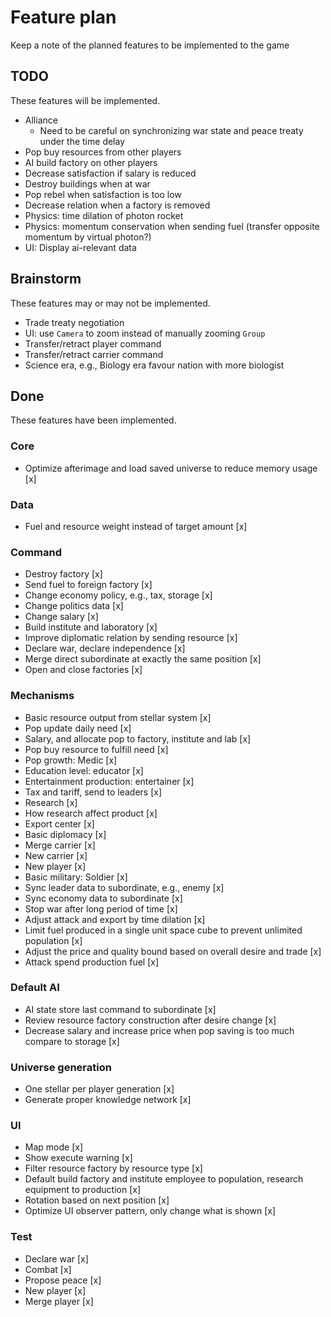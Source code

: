 # Feature plan

Keep a note of the planned features to be implemented to the game

## TODO

These features will be implemented.

* Alliance
    * Need to be careful on synchronizing war state and peace treaty under the time delay
* Pop buy resources from other players
* AI build factory on other players
* Decrease satisfaction if salary is reduced
* Destroy buildings when at war
* Pop rebel when satisfaction is too low
* Decrease relation when a factory is removed
* Physics: time dilation of photon rocket
* Physics: momentum conservation when sending fuel (transfer opposite momentum by virtual photon?)
* UI: Display ai-relevant data

## Brainstorm

These features may or may not be implemented.

* Trade treaty negotiation
* UI: use `Camera` to zoom instead of manually zooming `Group`
* Transfer/retract player command
* Transfer/retract carrier command
* Science era, e.g., Biology era favour nation with more biologist

## Done

These features have been implemented.

### Core

* Optimize afterimage and load saved universe to reduce memory usage [x]

### Data

* Fuel and resource weight instead of target amount [x]

### Command

* Destroy factory [x]
* Send fuel to foreign factory [x]
* Change economy policy, e.g., tax, storage [x]
* Change politics data [x]
* Change salary [x]
* Build institute and laboratory [x]
* Improve diplomatic relation by sending resource [x]
* Declare war, declare independence [x]
* Merge direct subordinate at exactly the same position [x]
* Open and close factories [x]

### Mechanisms

* Basic resource output from stellar system [x]
* Pop update daily need [x]
* Salary, and allocate pop to factory, institute and lab [x]
* Pop buy resource to fulfill need [x]
* Pop growth: Medic [x]
* Education level: educator [x]
* Entertainment production: entertainer [x]
* Tax and tariff, send to leaders [x]
* Research [x]
* How research affect product [x]
* Export center [x]
* Basic diplomacy [x]
* Merge carrier [x]
* New carrier [x]
* New player [x]
* Basic military: Soldier [x]
* Sync leader data to subordinate, e.g., enemy [x]
* Sync economy data to subordinate [x]
* Stop war after long period of time [x]
* Adjust attack and export by time dilation [x]
* Limit fuel produced in a single unit space cube to prevent unlimited population [x]
* Adjust the price and quality bound based on overall desire and trade [x]
* Attack spend production fuel [x]

### Default AI

* AI state store last command to subordinate [x]
* Review resource factory construction after desire change [x]
* Decrease salary and increase price when pop saving is too much compare to storage [x]

### Universe generation

* One stellar per player generation [x]
* Generate proper knowledge network [x]

### UI

* Map mode [x]
* Show execute warning [x]
* Filter resource factory by resource type [x]
* Default build factory and institute employee to population, research equipment to production [x]
* Rotation based on next position [x]
* Optimize UI observer pattern, only change what is shown [x]

### Test

* Declare war [x]
* Combat [x]
* Propose peace [x]
* New player [x]
* Merge player [x]